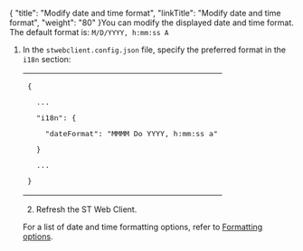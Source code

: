 {
    "title": "Modify date and time format",
    "linkTitle": "Modify date and time format",
    "weight": "80"
}You can modify the displayed date and time format. The default format is: `M/D/YYYY, h:mm:ss A`

1.  In the `stwebclient.config.json` file, specify the preferred format in the `i18n` section:  
    

    <table cellspacing="0">
   <col/>
   <tbody>
      <tr>
         <td><pre>{</pre><pre xml:space="preserve">  ...</pre><pre xml:space="preserve">  "i18n": {</pre><pre xml:space="preserve">    "dateFormat": "MMMM Do YYYY, h:mm:ss a"</pre><pre xml:space="preserve">  }</pre><pre xml:space="preserve">  ...</pre><pre>}</pre>
         </td>
      </tr>
   </tbody>
</table>

2.  Refresh the ST Web Client.

For a list of date and time formatting options, refer to [Formatting options](https://momentjs.com/docs/#/displaying/).
